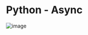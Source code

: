# Python - Async

![image](https://github.com/Tunzale1/holbertonschool-web_back_end/assets/114104944/12739d7b-cf26-44f8-9c41-9638e38afed3)
